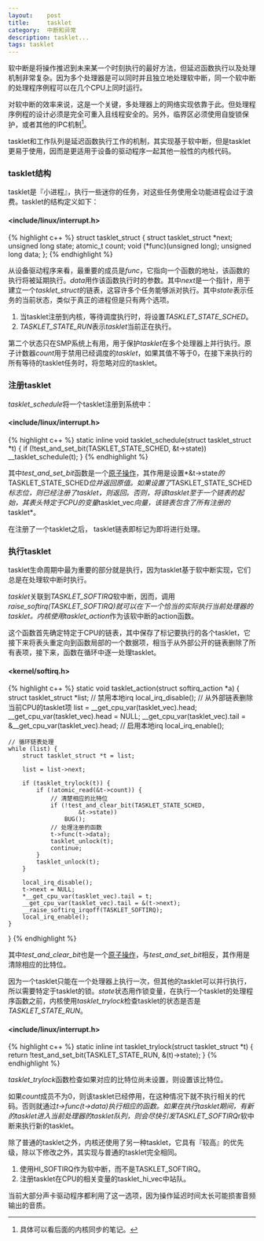 ```yaml
---
layout:    post
title:     tasklet
category:  中断和异常
description: tasklet...
tags: tasklet
---
```

软中断是将操作推迟到未来某一个时刻执行的最好方法，但延迟函数执行以及处理机制非常复杂。因为多个处理器是可以同时并且独立地处理软中断，同一个软中断的处理程序例程可以在几个CPU上同时运行。

对软中断的效率来说，这是一个关键，多处理器上的网络实现依靠于此。但处理程序例程的设计必须是完全可重入且线程安全的。另外，临界区必须使用自旋锁保护，或者其他的IPC机制[^1]。

tasklet和工作队列是延迟函数执行工作的机制，其实现基于软中断，但是tasklet更易于使用，因而是更适用于设备的驱动程序一起其他一般性的内核代码。

### tasklet结构 ###

tasklet是『小进程』，执行一些迷你的任务，对这些任务使用全功能进程会过于浪费。tasklet的结构定义如下：

[^1]: 具体可以看后面的内核同步的笔记。

#### <include/linux/interrupt.h> ####

{% highlight c++ %}
struct tasklet_struct
{
    struct tasklet_struct *next;
    unsigned long state;
    atomic_t count;
    void (*func)(unsigned long);
    unsigned long data;
};
{% endhighlight %}

从设备驱动程序来看，最重要的成员是*func*，它指向一个函数的地址，该函数的执行将被延期执行。*data*用作该函数执行时的参数。其中*next*是一个指针，用于建立一个*tasklet_struct*的链表，这容许多个任务能够派对执行。其中*state*表示任务的当前状态，类似于真正的进程但是只有两个选项。

1. 当tasklet注册到内核，等待调度执行时，将设置*TASKLET_STATE_SCHED*。
2. *TASKLET_STATE_RUN*表示*tasklet*当前正在执行。

第二个状态只在SMP系统上有用，用于保护*tasklet*在多个处理器上并行执行。原子计数器*count*用于禁用已经调度的*tasklet*，如果其值不等于0，在接下来执行的所有等待的tasklet任务时，将忽略对应的tasklet。

### 注册tasklet ###

*tasklet_schedule*将一个tasklet注册到系统中：

#### <include/linux/interrupt.h> ####

{% highlight c++ %}
static inline void tasklet_schedule(struct tasklet_struct *t)
{
    if (!test_and_set_bit(TASKLET_STATE_SCHED, &t->state))
        __tasklet_schedule(t);
}
{% endhighlight %}

其中*test_and_set_bit*函数是一个[原子操作](/linux-kernel-architecture/posts/atomic-operations/)，其作用是设置*&t->state*的*TASKLET_STATE_SCHED*位并返回原值。如果设置了*TASKLET_STATE_SCHED*标志位，则已经注册了tasklet，则返回。否则，将该tasklet至于一个链表的起始，其表头特定于CPU的变量*tasklet_vec*向量，该链表包含了所有注册的*tasklet*。

在注册了一个tasklet之后， tasklet链表即标记为即将进行处理。

### 执行tasklet ###

tasklet生命周期中最为重要的部分就是执行，因为tasklet基于软中断实现，它们总是在处理软中断时执行。

*tasklet*关联到*TASKLET_SOFTIRQ*软中断，因而，调用*raise_softirq(TASKLET_SOFTIRQ)*就可以在下一个恰当的实际执行当前处理器的tasklet。内核使用*tasklet_action*作为该软中断的action函数。

这个函数首先确定特定于CPU的链表，其中保存了标记要执行的各个tasklet，它接下来将表头重定向到函数局部的一个数据项，相当于从外部公开的链表删除了所有表项，接下来，函数在循环中逐一处理tasklet。

#### <kernel/softirq.h> ####

{% highlight c++ %}
static void tasklet_action(struct softirq_action *a)
{
    struct tasklet_struct *list;
    // 禁用本地irq
    local_irq_disable();
    // 从外部链表删除当前CPU的tasklet项
    list = __get_cpu_var(tasklet_vec).head;
    __get_cpu_var(tasklet_vec).head = NULL;
    __get_cpu_var(tasklet_vec).tail = 
        &__get_cpu_var(tasklet_vec).head;
    // 启用本地irq
    local_irq_enable();

    // 循环链表处理
    while (list) {
        struct tasklet_struct *t = list;

        list = list->next;

        if (tasklet_trylock(t)) {
            if (!atomic_read(&t->count)) {
                // 清楚相应的比特位
                if (!test_and_clear_bit(TASKLET_STATE_SCHED,
                        &t->state))
                    BUG();
                // 处理注册的函数
                t->func(t->data);
                tasklet_unlock(t);
                continue;
            }
            tasklet_unlock(t);
        }

        local_irq_disable();
        t->next = NULL;
        *__get_cpu_var(tasklet_vec).tail = t;
        __get_cpu_var(tasklet_vec).tail = &(t->next);
        __raise_softirq_irqoff(TASKLET_SOFTIRQ);
        local_irq_enable();
    }
}
{% endhighlight %}

其中*test_and_clear_bit*也是一个[原子操作](/linux-kernel-architecture/posts/atomic-operations/)，与*test_and_set_bit*相反，其作用是清除相应的比特位。

因为一个tasklet只能在一个处理器上执行一次，但其他的tasklet可以并行执行，所以需要特定于tasklet的锁。*state*状态用作锁变量，在执行一个tasklet的处理程序函数之前，内核使用*tasklet_trylock*检查tasklet的状态是否是*TASKLET_STATE_RUN*。

#### <include/linux/interrupt.h> ####

{% highlight c++ %}
static inline int tasklet_trylock(struct tasklet_struct *t)
{
    return !test_and_set_bit(TASKLET_STATE_RUN, &(t)->state);
}
{% endhighlight %}

*tasklet_trylock*函数检查如果对应的比特位尚未设置，则设置该比特位。

如果*count*成员不为0，则该tasklet已经停用，在这种情况下就不执行相关的代码。否则就通过*t->func(t->data)*执行相应的函数。如果在执行tasklet期间，有新的tasklet进入当前处理器的tasklet队列，则会尽快引发*TASKLET_SOFTIRQ*r软中断来执行新的tasklet。

除了普通的tasklet之外，内核还使用了另一种tasklet，它具有『较高』的优先级，除以下修改之外，其实现与普通的tasklet完全相同。

1. 使用HI\_SOFTIRQ作为软中断，而不是TASKLET\_SOFTIRQ。
2. 注册tasklet在CPU的相关变量的tasklet\_hi\_vec中站队。

当前大部分声卡驱动程序都利用了这一选项，因为操作延迟时间太长可能损害音频输出的音质。